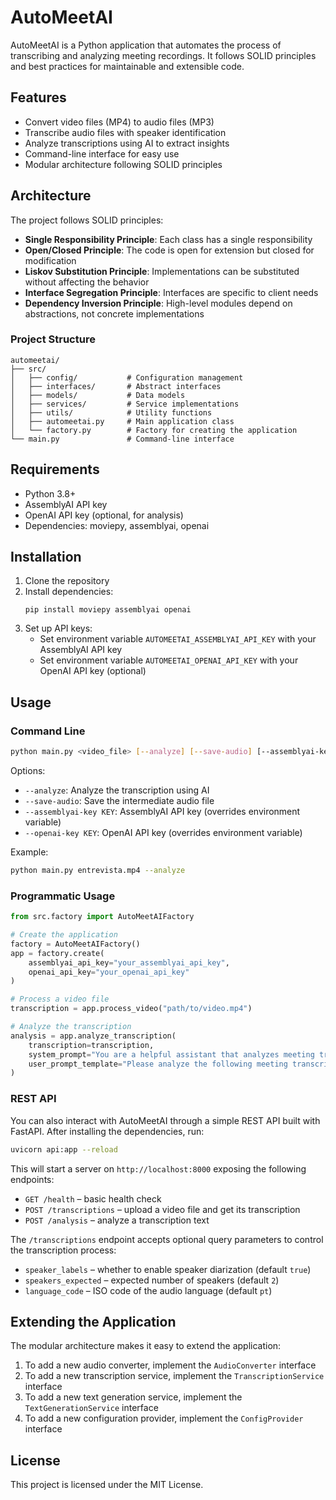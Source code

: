 # AutoMeetAI

AutoMeetAI is a Python application that automates the process of transcribing and analyzing meeting recordings. It follows SOLID principles and best practices for maintainable and extensible code.

## Features

- Convert video files (MP4) to audio files (MP3)
- Transcribe audio files with speaker identification
- Analyze transcriptions using AI to extract insights
- Command-line interface for easy use
- Modular architecture following SOLID principles

## Architecture

The project follows SOLID principles:

- **Single Responsibility Principle**: Each class has a single responsibility
- **Open/Closed Principle**: The code is open for extension but closed for modification
- **Liskov Substitution Principle**: Implementations can be substituted without affecting the behavior
- **Interface Segregation Principle**: Interfaces are specific to client needs
- **Dependency Inversion Principle**: High-level modules depend on abstractions, not concrete implementations

### Project Structure

```
automeetai/
├── src/
│   ├── config/           # Configuration management
│   ├── interfaces/       # Abstract interfaces
│   ├── models/           # Data models
│   ├── services/         # Service implementations
│   ├── utils/            # Utility functions
│   ├── automeetai.py     # Main application class
│   └── factory.py        # Factory for creating the application
└── main.py               # Command-line interface
```

## Requirements

- Python 3.8+
- AssemblyAI API key
- OpenAI API key (optional, for analysis)
- Dependencies: moviepy, assemblyai, openai

## Installation

1. Clone the repository
2. Install dependencies:
   ```
   pip install moviepy assemblyai openai
   ```
3. Set up API keys:
   - Set environment variable `AUTOMEETAI_ASSEMBLYAI_API_KEY` with your AssemblyAI API key
   - Set environment variable `AUTOMEETAI_OPENAI_API_KEY` with your OpenAI API key (optional)

## Usage

### Command Line

```bash
python main.py <video_file> [--analyze] [--save-audio] [--assemblyai-key KEY] [--openai-key KEY]
```

Options:
- `--analyze`: Analyze the transcription using AI
- `--save-audio`: Save the intermediate audio file
- `--assemblyai-key KEY`: AssemblyAI API key (overrides environment variable)
- `--openai-key KEY`: OpenAI API key (overrides environment variable)

Example:
```bash
python main.py entrevista.mp4 --analyze
```

### Programmatic Usage

```python
from src.factory import AutoMeetAIFactory

# Create the application
factory = AutoMeetAIFactory()
app = factory.create(
    assemblyai_api_key="your_assemblyai_api_key",
    openai_api_key="your_openai_api_key"
)

# Process a video file
transcription = app.process_video("path/to/video.mp4")

# Analyze the transcription
analysis = app.analyze_transcription(
    transcription=transcription,
    system_prompt="You are a helpful assistant that analyzes meeting transcriptions.",
    user_prompt_template="Please analyze the following meeting transcription:\n\n{transcription}"
)
```

### REST API

You can also interact with AutoMeetAI through a simple REST API built with
FastAPI. After installing the dependencies, run:

```bash
uvicorn api:app --reload
```

This will start a server on `http://localhost:8000` exposing the following
endpoints:

- `GET /health` – basic health check
- `POST /transcriptions` – upload a video file and get its transcription
- `POST /analysis` – analyze a transcription text

The `/transcriptions` endpoint accepts optional query parameters to control the
transcription process:

- `speaker_labels` – whether to enable speaker diarization (default `true`)
- `speakers_expected` – expected number of speakers (default `2`)
- `language_code` – ISO code of the audio language (default `pt`)

## Extending the Application

The modular architecture makes it easy to extend the application:

1. To add a new audio converter, implement the `AudioConverter` interface
2. To add a new transcription service, implement the `TranscriptionService` interface
3. To add a new text generation service, implement the `TextGenerationService` interface
4. To add a new configuration provider, implement the `ConfigProvider` interface

## License

This project is licensed under the MIT License.
